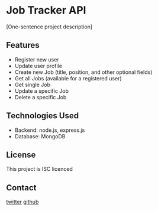 # Job Tracker API

[One-sentence project description]

## Features

- Register new user
- Update user profile
- Create new Job (title, position, and other optional fields)
- Get all Jobs (available for a registered user)
- Get single Job
- Update a specific Job
- Delete a specific Job

## Technologies Used

- Backend: node.js, express.js
- Database: MongoDB

## License

This project is ISC licenced

## Contact

[twitter](https://www.twitter.com/)
[github](https://www.github.com/)
